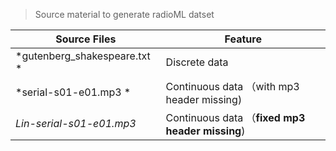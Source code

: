 > Source material to generate radioML datset

| Source Files  | Feature  |
| ------------ | ------------ |
| *gutenberg_shakespeare.txt * | Discrete data  |
| *serial-s01-e01.mp3 *  | Continuous data （with mp3 header missing)  |
| *Lin-serial-s01-e01.mp3*  | Continuous data （**fixed mp3 header missing**)  |

[1]: https://www.deepsig.ai/ "deepsig.ai"